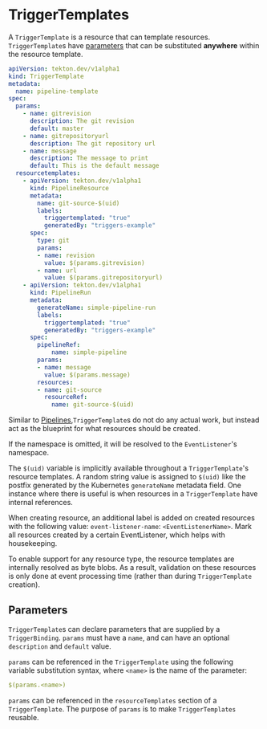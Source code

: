 # TriggerTemplates
A `TriggerTemplate` is a resource that can template resources.
`TriggerTemplate`s have [parameters](#parameters) that can be substituted **anywhere**
within the resource template.

<!-- FILE: examples/triggertemplates/triggertemplate.yaml -->
```YAML
apiVersion: tekton.dev/v1alpha1
kind: TriggerTemplate
metadata:
  name: pipeline-template
spec:
  params:
    - name: gitrevision
      description: The git revision
      default: master
    - name: gitrepositoryurl
      description: The git repository url
    - name: message
      description: The message to print
      default: This is the default message
  resourcetemplates:
    - apiVersion: tekton.dev/v1alpha1
      kind: PipelineResource
      metadata:
        name: git-source-$(uid)
        labels:
          triggertemplated: "true"
          generatedBy: "triggers-example"
      spec:
        type: git
        params:
        - name: revision
          value: $(params.gitrevision)
        - name: url
          value: $(params.gitrepositoryurl)
    - apiVersion: tekton.dev/v1alpha1
      kind: PipelineRun
      metadata:
        generateName: simple-pipeline-run
        labels:
          triggertemplated: "true"
          generatedBy: "triggers-example"
      spec:
        pipelineRef:
            name: simple-pipeline
        params:
        - name: message
          value: $(params.message)
        resources:
        - name: git-source
          resourceRef:
            name: git-source-$(uid)
```

Similar to [Pipelines](https://github.com/tektoncd/pipeline/blob/master/docs/pipelines.md),`TriggerTemplate`s do not do any actual work, but instead act as the blueprint for what resources should be created.

If the namespace is omitted, it will be resolved to the `EventListener`'s namespace.

The `$(uid)` variable is implicitly available throughout a `TriggerTemplate`'s resource templates.
A random string value is assigned to `$(uid)` like the postfix generated by the Kubernetes `generateName` metadata field.
One instance where there is useful is when resources in a `TriggerTemplate` have internal references.

When creating resource, an additional label is added on created resources with the following value: `event-listener-name`: `<EventListenerName>`.
Mark all resources created by a certain EventListener, which helps with housekeeping.

To enable support for any resource type, the resource templates are internally resolved as byte blobs.
As a result, validation on these resources is only done at event processing time (rather than during `TriggerTemplate` creation).

## Parameters
`TriggerTemplate`s can declare parameters that are supplied by a
`TriggerBinding`. `params` must have a `name`, and can have an optional
`description` and `default` value.

`params` can be referenced in the `TriggerTemplate` using the following
variable substitution syntax, where `<name>` is the name of the parameter:
```YAML
$(params.<name>)
```
`params` can be referenced in the `resourceTemplates` section of a
`TriggerTemplate`. The purpose of `params` is to make `TriggerTemplates`
reusable.
